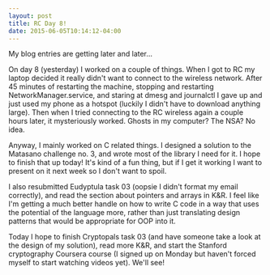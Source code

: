 ```yaml
---
layout: post
title: RC Day 8!
date: 2015-06-05T10:14:12-04:00
---
```


My blog entries are getting later and later...

On day 8 (yesterday) I worked on a couple of things. When I got to RC my
laptop decided it really didn't want to connect to the wireless network.
After 45 minutes of restarting the machine, stopping and restarting
NetworkManager.service, and staring at dmesg and journalctl I gave up and
just used my phone as a hotspot (luckily I didn't have to download
anything large). Then when I tried connecting to the RC wireless again
a couple hours later, it mysteriously worked. Ghosts in my computer? The
NSA? No idea.

Anyway, I mainly worked on C related things. I designed a solution to the
Matasano challenge no. 3, and wrote most of the library I need for it.
I hope to finish that up today! It's kind of a fun thing, but if I get it
working I want to present on it next week so I don't want to spoil.

I also resubmitted Eudyptula task 03 (oopsie I didn't format my email
correctly), and read the section about pointers and arrays in K&R. I feel
like I'm getting a much better handle on how to write C code in a way that
uses the potential of the language more, rather than just translating
design patterns that would be appropriate for OOP into it. 

Today I hope to finish Cryptopals task 03 (and have someone take a look at
the design of my solution), read more K&R, and start the Stanford
cryptography Coursera course (I signed up on Monday but haven't forced
myself to start watching videos yet). We'll see!
